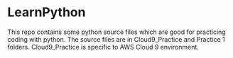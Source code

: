 # LearnPython
This repo contains some python source files which are good for practicing coding with python. The source files are in Cloud9_Practice and Practice 1 folders. Cloud9_Practice is specific to AWS Cloud 9 environment.
